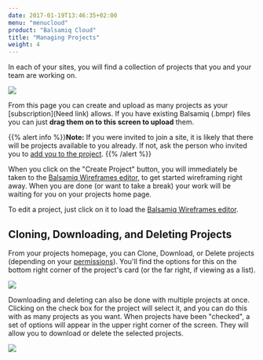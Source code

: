 ```yaml
---
date: 2017-01-19T13:46:35+02:00
menu: "menucloud"
product: "Balsamiq Cloud"
title: "Managing Projects"
weight: 4
---
```


In each of your sites, you will find a collection of projects that you and your team are working on.

![](//media.balsamiq.com/img/support/docs/cloud/projects-homepage.png)

From this page you can create and upload as many projects as your [subscription](Need link) allows. If you have existing Balsamiq (.bmpr) files you can just **drag them on to this screen to upload** them.

{{% alert info %}}**Note:** If you were invited to join a site, it is likely that there will be projects available to you already. If not, ask the person who invited you to [add you to the project](../people/#managing-user-permissions-on-projects). {{% /alert %}}

When you click on the "Create Project" button, you will immediately be taken to the [Balsamiq Wireframes editor](../overview/), to get started wireframing right away. When you are done (or want to take a break) your work will be waiting for you on your projects home page.

To edit a project, just click on it to load the [Balsamiq Wireframes editor](../overview/).

## Cloning, Downloading, and Deleting Projects

From your projects homepage, you can Clone, Download, or Delete projects (depending on your [permissions](../people/)). You'll find the options for this on the bottom right corner of the project's card (or the far right, if viewing as a list).

![](//media.balsamiq.com/img/support/docs/cloud/project-actions.png)

Downloading and deleting can also be done with multiple projects at once. Clicking on the check box for the project will select it, and you can do this with as many projects as you want. When projects have been "checked", a set of options will appear in the upper right corner of the screen. They will allow you to download or delete the selected projects.

![](//media.balsamiq.com/img/support/docs/cloud/multiple-selection.png)

